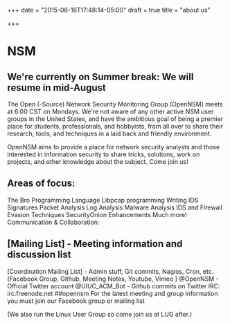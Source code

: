 +++
date = "2015-06-16T17:48:14-05:00"
draft = true
title = "about us"

+++
# NSM 
## We're currently on Summer break: We will resume in mid-August

The Open (-Source) Network Security Monitoring Group (OpenNSM) meets at 6:00 CST on Mondays. 
We're not aware of any other active NSM user groups in the United States, and have the ambitious goal of being a premier place for students, professionals, and hobbyists, from all over to share their research, tools, and techniques in a laid back and friendly environment.

OpenNSM aims to provide a place for network security analysts and those interested in information security to share tricks, solutions, work on projects, and other knowledge about the subject. Come join us!

## Areas of focus:

The Bro Programming Language
Libpcap programming
Writing IDS Signatures
Packet Analysis
Log Analysis
Malware Analysis
IDS and Firewall Evasion Techniques
SecurityOnion Enhancements
Much more!
Communication & Collaboration:

## [Mailing List] - Meeting information and discussion list 
[Coordination Mailing List] - Admin stuff, Git commits, Nagios, Cron, etc. 
[Facebook Group, Github, Meeting Notes, Youtube, Vimeo ] 
@OpenNSM - Official Twitter account 
@UIUC_ACM_Bot - Github commits on Twitter 
IRC: irc.freenode.net ##opennsm 
For the latest meeting and group information you must join our Facebook group or mailing list

(We also run the Linux User Group so come join us at LUG after.) 